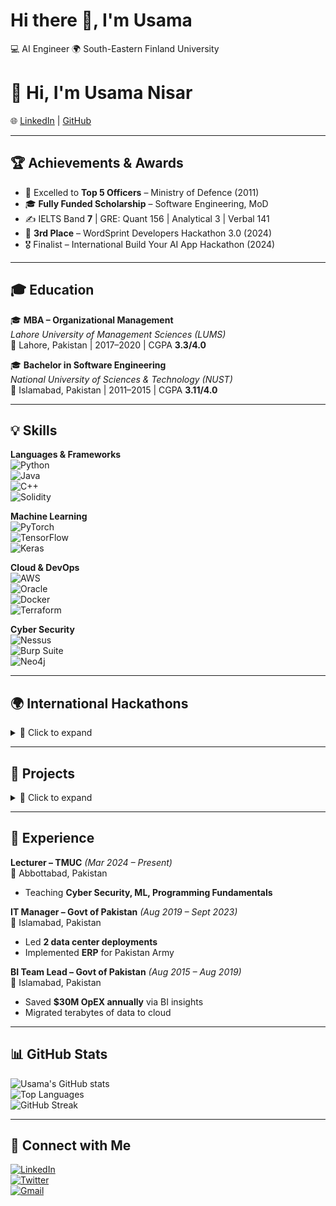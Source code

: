 # Hi there 👋, I'm Usama  

💻 AI Engineer
🌍 South-Eastern Finland University  

# 👋 Hi, I'm Usama Nisar  

🌐 [LinkedIn](https://www.linkedin.com/in/usamanisar) | [GitHub](https://github.com/usamanisarkhan)  

---

## 🏆 Achievements & Awards  
- 🏅 Excelled to **Top 5 Officers** – Ministry of Defence (2011)  
- 🎓 **Fully Funded Scholarship** – Software Engineering, MoD  
- ✍️ IELTS Band **7** | GRE: Quant 156 | Analytical 3 | Verbal 141  
- 🥉 **3rd Place** – WordSprint Developers Hackathon 3.0 (2024)  
- 🎖️ Finalist – International Build Your AI App Hackathon (2024)  

---

## 🎓 Education  

🎓 **MBA – Organizational Management**  
*Lahore University of Management Sciences (LUMS)*  
📍 Lahore, Pakistan | 2017–2020 | CGPA **3.3/4.0**  

🎓 **Bachelor in Software Engineering**  
*National University of Sciences & Technology (NUST)*  
📍 Islamabad, Pakistan | 2011–2015 | CGPA **3.11/4.0**  

---

## 💡 Skills  

**Languages & Frameworks**  
![Python](https://img.shields.io/badge/-Python-3776AB?style=for-the-badge&logo=python&logoColor=white)  
![Java](https://img.shields.io/badge/-Java-007396?style=for-the-badge&logo=java&logoColor=white)  
![C++](https://img.shields.io/badge/-C++-00599C?style=for-the-badge&logo=cplusplus&logoColor=white)  
![Solidity](https://img.shields.io/badge/-Solidity-363636?style=for-the-badge&logo=solidity&logoColor=white)  

**Machine Learning**  
![PyTorch](https://img.shields.io/badge/-PyTorch-EE4C2C?style=for-the-badge&logo=pytorch&logoColor=white)  
![TensorFlow](https://img.shields.io/badge/-TensorFlow-FF6F00?style=for-the-badge&logo=tensorflow&logoColor=white)  
![Keras](https://img.shields.io/badge/-Keras-D00000?style=for-the-badge&logo=keras&logoColor=white)  

**Cloud & DevOps**  
![AWS](https://img.shields.io/badge/-AWS-232F3E?style=for-the-badge&logo=amazonaws)  
![Oracle](https://img.shields.io/badge/-Oracle-F80000?style=for-the-badge&logo=oracle&logoColor=white)  
![Docker](https://img.shields.io/badge/-Docker-2496ED?style=for-the-badge&logo=docker&logoColor=white)  
![Terraform](https://img.shields.io/badge/-Terraform-844FBA?style=for-the-badge&logo=terraform&logoColor=white)  

**Cyber Security**  
![Nessus](https://img.shields.io/badge/-Nessus-009639?style=for-the-badge&logo=tenable&logoColor=white)  
![Burp Suite](https://img.shields.io/badge/-Burp%20Suite-FF6633?style=for-the-badge&logo=portswigger&logoColor=white)  
![Neo4j](https://img.shields.io/badge/-Neo4j-008CC1?style=for-the-badge&logo=neo4j&logoColor=white)  

---

## 🌍 International Hackathons  

<details>
<summary>📂 Click to expand</summary>

- MIT Quantum Computing Hackathon *(Mar 2025)*  
- MIT Informatics Tournament *(Ranked 122/531 – Jan 2025)*  
- UC Berkeley Coding Competition *(Nov 2024)*  
- NASA Space Apps *(Oct 2024)* – Built `o1 Model` app for atmospheric data  
- Meta Hacker Cup *(Oct 2024)* – Closed AI Track  
- International Build Your AI App Hackathon *(Sept 2024)* – Finalist  
- WordSprint Developers Hackathon 3.0 *(🥉 3rd Place – Jul 2024)*  
- International Langflow Hackathon *(Jul 2024)* – Team Lead (RAG app with Cohere API)  

</details>

---

## 🚀 Projects  

<details>
<summary>📂 Click to expand</summary>

### 🔹 Augmented Reality Translation App *(Jun 2024 – Present)*  
- Built with **Vosk + NLP + Computer Vision**  
- Anchors translated text in AR environment  

### 🔹 Auto Buddy – Car Mechanic Chatbot *(Jan 2024)*  
- RAG-based chatbot with **LangChain + HuggingFace + FAISS**  

### 🔹 Data Warehouse ETL Optimization *(Oct 2018)*  
- Built ETL pipelines with **PL/SQL + ODI**, dashboards in **OBIEE & Tableau**  

</details>

---

## 💼 Experience  

**Lecturer – TMUC** *(Mar 2024 – Present)*  
📍 Abbottabad, Pakistan  
- Teaching **Cyber Security, ML, Programming Fundamentals**  

**IT Manager – Govt of Pakistan** *(Aug 2019 – Sept 2023)*  
📍 Islamabad, Pakistan  
- Led **2 data center deployments**  
- Implemented **ERP** for Pakistan Army  

**BI Team Lead – Govt of Pakistan** *(Aug 2015 – Aug 2019)*  
📍 Islamabad, Pakistan  
- Saved **$30M OpEX annually** via BI insights  
- Migrated terabytes of data to cloud  

---

## 📊 GitHub Stats  

![Usama's GitHub stats](https://github-readme-stats.vercel.app/api?username=usamanisarkhan&show_icons=true&theme=tokyonight)  
![Top Languages](https://github-readme-stats.vercel.app/api/top-langs/?username=usamanisarkhan&layout=compact&theme=tokyonight)  
![GitHub Streak](https://streak-stats.demolab.com?user=usamanisarkhan&theme=tokyonight&border_radius=5)  

---

## 🤝 Connect with Me  

[![LinkedIn](https://img.shields.io/badge/-LinkedIn-0A66C2?style=for-the-badge&logo=linkedin&logoColor=white)](https://www.linkedin.com/in/usamanisar)  
[![Twitter](https://img.shields.io/badge/-Twitter-1DA1F2?style=for-the-badge&logo=twitter&logoColor=white)](https://twitter.com/)  
[![Gmail](https://img.shields.io/badge/-Gmail-D14836?style=for-the-badge&logo=gmail&logoColor=white)](mailto:dev.usamanisar@gmail.com)  
